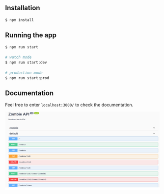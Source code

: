 ## Installation

```bash
$ npm install
```

## Running the app

```bash
$ npm run start

# watch mode
$ npm run start:dev

# production mode
$ npm run start:prod
```
## Documentation

Feel free to enter ```localhost:3000/``` to check the documentation.

![api documentation](./docs.png)
